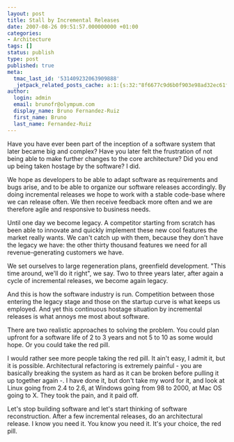 ```yaml
---
layout: post
title: Stall by Incremental Releases
date: 2007-08-26 09:51:57.000000000 +01:00
categories:
- Architecture
tags: []
status: publish
type: post
published: true
meta:
  tmac_last_id: '531409232063909888'
  _jetpack_related_posts_cache: a:1:{s:32:"8f6677c9d6b0f903e98ad32ec61f8deb";a:2:{s:7:"expires";i:1415173882;s:7:"payload";a:3:{i:0;a:1:{s:2:"id";i:47;}i:1;a:1:{s:2:"id";i:21;}i:2;a:1:{s:2:"id";i:19;}}}}
author:
  login: admin
  email: brunofr@olympum.com
  display_name: Bruno Fernandez-Ruiz
  first_name: Bruno
  last_name: Fernandez-Ruiz
---
```


Have you have ever been part of the inception of a software system
that later became big and complex? Have you later felt the frustration
of not being able to make further changes to the core architecture?
Did you end up being taken hostage by the software? I did.

<p>We hope as developers to be able to adapt software as requirements and bugs arise, and to be able to organize our software releases accordingly. By doing incremental releases we hope to work with a stable code-base where we can release often. We then receive feedback more often and we are therefore agile and responsive to business needs.</p>
<p>Until one day we become legacy. A competitor starting from scratch has been able to innovate and quickly implement these new cool features the market really wants. We can't catch up with them, because they don't have the legacy we have: the other thirty thousand features we need for all revenue-generating customers we have.</p>
<p>We set ourselves to large regeneration plans, greenfield development. "This time around, we'll do it right", we say. Two to three years later, after again a cycle of incremental releases, we become again legacy.</p>
<p>And this is how the software industry is run. Competition between those entering the legacy stage and those on the startup curve is what keeps us employed. And yet this continuous hostage situation by incremental releases is what annoys me most about software.</p>
<p>There are two realistic approaches to solving the problem. You could plan upfront for a software life of 2 to 3 years and not 5 to 10 as some would hope. Or you could take the red pill.</p>
<p>I would rather see more people taking the red pill. It ain't easy, I admit it, but it is possible. Architectural refactoring is extremely painful - you are basically breaking the system as hard as it can be broken before pulling it up together again -. I have done it, but don't take my word for it, and look at Linux going from 2.4 to 2.6, at Windows going from 98 to 2000, at Mac OS going to X. They took the pain, and it paid off.</p>
<p>Let's stop building software and let's start thinking of software reconstruction. After a few incremental releases, do an architectural release. I know you need it. You know you need it. It's your choice, the red pill.</p>
